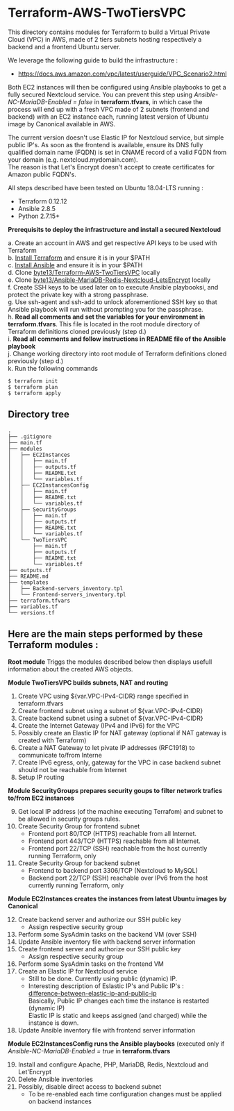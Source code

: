 # Terraform-AWS-TwoTiersVPC
This directory contains modules for Terraform to build 
a Virtual Private Cloud (VPC) in AWS, made of 2 tiers 
subnets hosting respectively a backend and a frontend Ubuntu server. 

We leverage the following guide to build the infrastructure :
- https://docs.aws.amazon.com/vpc/latest/userguide/VPC_Scenario2.html

Both EC2 instances will then be configured using Ansible playbooks to get a fully secured Nextcloud service. 
You can prevent this step using *Ansible-NC-MariaDB-Enabled = false* in **terraform.tfvars**, in which case the process will end up with a fresh VPC made of 2 subnets (frontend and backend) with an EC2 instance each, running latest version of Ubuntu image by Canonical available in AWS.  

The current version doesn't use Elastic IP for Nextcloud service, but simple public IP's. As soon as the frontend is available, ensure its DNS fully qualified domain name (FQDN) is set in CNAME record of a valid FQDN from your domain (e.g. nextcloud.mydomain.com). \
The reason is that Let's Encrypt doesn't accept to create certificates for Amazon public FQDN's.

All steps described have been tested on Ubuntu 18.04-LTS running :
- Terraform 0.12.12
- Ansible 2.8.5
- Python 2.7.15+ 

**Prerequisits to deploy the infrastructure and install a secured Nextcloud** 

a. Create an account in AWS and get respective API keys to be used with Terraform \
b. [Install Terraform](https://askubuntu.com/questions/983351/how-to-install-terraform-in-ubuntu#983352) and ensure it is in your $PATH \
c. [Install Ansible](https://linuxhandbook.com/install-ansible-linux/) and ensure it is in your $PATH \
d. Clone [byte13/Terraform-AWS-TwoTiersVPC](https://github.com/byte13/Terraform-AWS-TwoTiersVPC) locally \
e. Clone [byte13/Ansible-MariaDB-Redis-Nextcloud-LetsEncrypt](https://github.com/byte13/Ansible-MariaDB-Redis-Nextcloud-LetsEncrypt) locally \
f. Create SSH keys to be used later on to execute Ansible playbooksi, and protect the private key with a strong passphrase. \
g. Use ssh-agent and ssh-add to unlock aforementioned SSH key so that Ansible playbook will run without prompting you for the passphrase. \
h. **Read all comments and set the variables for your environment in terraform.tfvars**. This file is located in the root module directory of Terraform definitions cloned previously (step d.)\
i. **Read all comments and follow instructions in README file of the Ansible playbook** \
j. Change working directory into root module of Terraform definitions cloned previously (step d.) \
k. Run the following commands

```
$ terraform init
$ terraform plan
$ terraform apply
```

## Directory tree

```
.
├── .gitignore
├── main.tf
├── modules
│   ├── EC2Instances
│   │   ├── main.tf
│   │   ├── outputs.tf
│   │   ├── README.txt
│   │   └── variables.tf
│   ├── EC2InstancesConfig
│   │   ├── main.tf
│   │   ├── README.txt
│   │   └── variables.tf
│   ├── SecurityGroups
│   │   ├── main.tf
│   │   ├── outputs.tf
│   │   ├── README.txt
│   │   └── variables.tf
│   └── TwoTiersVPC
│       ├── main.tf
│       ├── outputs.tf
│       ├── README.txt
│       └── variables.tf
├── outputs.tf
├── README.md
├── templates
│   ├── Backend-servers_inventory.tpl
│   └── Frontend-servers_inventory.tpl
├── terraform.tfvars
├── variables.tf
└── versions.tf
```

## Here are the main steps performed by these Terraform modules :

**Root module** 
Triggs the modules described below then displays usefull information about the created AWS objects.

**Module TwoTiersVPC builds subnets, NAT and routing**

 1. Create VPC using ${var.VPC-IPv4-CIDR} range specified in terraform.tfvars 
 2. Create frontend subnet using a subnet of ${var.VPC-IPv4-CIDR} 
 3. Create backend subnet using a subnet of ${var.VPC-IPv4-CIDR}
 4. Create the Internet Gateway (IPv4 and IPv6) for the VPC
 5. Possibly create an Elastic IP for NAT gateway (optional if NAT gateway is created with Terraform)
 6. Create a NAT Gateway to let pivate IP addresses (RFC1918) to communicate to/from Interne 
 7. Create IPv6 egress, only, gateway for the VPC in case backend subnet should not be reachable from Internet 
 8. Setup IP routing

**Module SecurityGroups prepares security goups to filter network trafics to/from EC2 instances**

 9. Get local IP address (of the machine executing Terrafom) and subnet to be allowed in security groups rules.
10. Create Security Group for frontend subnet
    - Frontend port 80/TCP (HTTPS) reachable from all Internet.
    - Frontend port 443/TCP (HTTPS) reachable from all Internet.
    - Frontend port 22/TCP (SSH) reachable from the host currently running Terraform, only 
11. Create Security Group for backend subnet
    - Frontend to backend port 3306/TCP (Nextcloud to MySQL)
    - Backend port 22/TCP (SSH) reachable over IPv6 from the host currently running Terraform, only 

**Module EC2Instances creates the instances from latest Ubuntu images by Canonical**

12. Create backend server and authorize our SSH public key
    - Assign respective security group
13. Perform some SysAdmin tasks on the backend VM (over SSH)
14. Update Ansible inventory file with backend server information
15. Create frontend server and authorize our SSH public key
    - Assign respective security group
16. Perform some SysAdmin tasks on the frontend VM
17. Create an Elastic IP for Nextcloud service
    - Still to be done. Currently using public (dynamic) IP.
    - Interesting description of Eslastic IP's and Public IP's : \
                [difference-between-elastic-ip-and-public-ip](https://kerneltalks.com/cloud-services/difference-between-elastic-ip-and-public-ip/) \
                Basically, Public IP changes each time the instance is restarted (dynamic IP) \
                Elastic IP is static and keeps assigned (and charged) while the instance is down.
18. Update Ansible inventory file with frontend server information

**Module EC2InstancesConfig runs the Ansible playbooks** (executed only if *Ansible-NC-MariaDB-Enabled = true* in **terraform.tfvars**

19. Install and configure Apache, PHP, MariaDB, Redis, Nextcloud and Let'Encrypt
20. Delete Ansible inventories
21. Possibly, disable direct access to backend subnet
    - To be re-enabled each time configuration changes must be applied on backend instances
